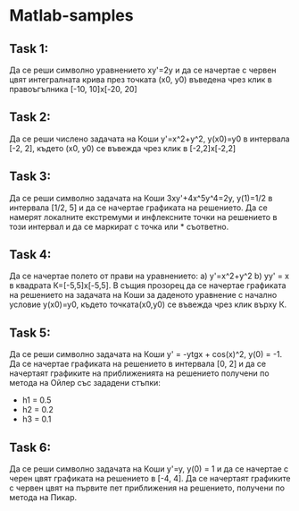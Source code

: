 # Matlab-samples

## Task 1:
Да се реши символно уравнението хy'=2y и да се начертае с червен цвят интегралната крива през точката (x0, y0) въведена чрез клик в правоъгълника [-10, 10]x[-20, 20]

## Task 2:
Да се реши числено задачата на Коши y'=x^2+y^2, y(x0)=y0 в интервала [-2, 2], където (х0, у0) се въвежда чрез клик в [-2,2]x[-2,2]

## Task 3:
Да се реши символно задачата на Коши 3xy'+4x^5y^4=2y, y(1)=1/2 в интервала [1/2, 5] и да се начертае графиката на решението. Да се намерят локалните екстремуми и инфлексните точки на решението в този интервал и да се маркират с точка или * съответно.

## Task 4:
Да се начертае полето от прави на уравнението:
  а) у'=x^2+y^2
  b) yy' = x
в квадрата К=[-5,5]x[-5,5]. В същия прозорец да се начертае графиката на решението на задачата на Коши за даденото уравнение с начално условие у(х0)=у0, където точката(х0,у0) се въвежда чрез клик върху К.

## Task 5:
Да се реши символно задачата на Коши у' = -ytgx + cos(x)^2, y(0) = -1. Да се начертае графиката на решението в интервала [0, 2] и да се начертаят графиките на приближенията на решението получени по метода на Ойлер със зададени стъпки:
  * h1 = 0.5
  * h2 = 0.2
  * h3 = 0.1

## Task 6:
Да се реши символно задачата на Коши у'=у, у(0) = 1 и да се начертае с черен цвят графиката на решението в [-4, 4]. Да се начертаят графиките с червен цвят на първите пет приближения на решението, получени по метода на Пикар.
